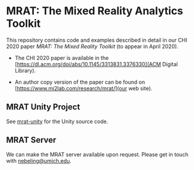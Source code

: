 # MRAT: The Mixed Reality Analytics Toolkit

This repository contains code and examples described in detail in our CHI 2020 paper _MRAT: The Mixed Reality Toolkit_ (to appear in April 2020).

- The CHI 2020 paper is available in the [https://dl.acm.org/doi/abs/10.1145/3313831.3376330](ACM Digital Library).

- An author copy version of the paper can be found on [https://www.mi2lab.com/research/mrat/](our web site).

## MRAT Unity Project

See [mrat-unity](mrat-unity) for the Unity source code.

## MRAT Server

We can make the MRAT server available upon request. Please get in touch with nebeling@umich.edu.
